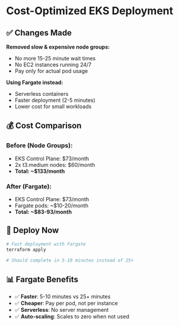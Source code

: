 # Cost-Optimized EKS Deployment

## ✅ Changes Made

**Removed slow & expensive node groups:**
- No more 15-25 minute wait times
- No EC2 instances running 24/7
- Pay only for actual pod usage

**Using Fargate instead:**
- Serverless containers
- Faster deployment (2-5 minutes)
- Lower cost for small workloads

## 💰 Cost Comparison

### Before (Node Groups):
- EKS Control Plane: $73/month
- 2x t3.medium nodes: $60/month
- **Total: ~$133/month**

### After (Fargate):
- EKS Control Plane: $73/month
- Fargate pods: ~$10-20/month
- **Total: ~$83-93/month**

## 🚀 Deploy Now

```bash
# Fast deployment with Fargate
terraform apply

# Should complete in 5-10 minutes instead of 25+
```

## 📊 Fargate Benefits

- ✅ **Faster**: 5-10 minutes vs 25+ minutes
- ✅ **Cheaper**: Pay per pod, not per instance
- ✅ **Serverless**: No server management
- ✅ **Auto-scaling**: Scales to zero when not used